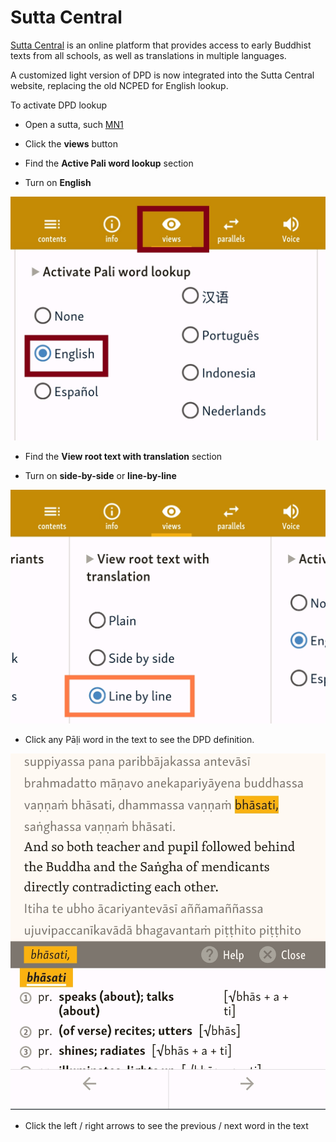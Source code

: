 # Sutta Central

[Sutta Central](https://suttacentral.net/) is an online platform that provides access to early Buddhist texts from all schools, as well as translations in multiple languages.

A customized light version of DPD is now integrated into the Sutta Central website, replacing the old NCPED for English lookup.

To activate DPD lookup

- Open a sutta, such [MN1](https://suttacentral.net/mn1/en/sujato)

- Click the **views** button 

- Find the **Active Pali word lookup** section

- Turn on **English**

![english](pics/sutta_central/views_english.jpg)

- Find the **View root text with translation** section

- Turn on **side-by-side** or **line-by-line**

![view root text](pics/sutta_central/views_line_by_line.jpg)

- Click any Pāḷi word in the text to see the DPD definition.

![click word](pics/sutta_central/click_word.jpg)

- Click the left / right arrows to see the previous / next word in the text